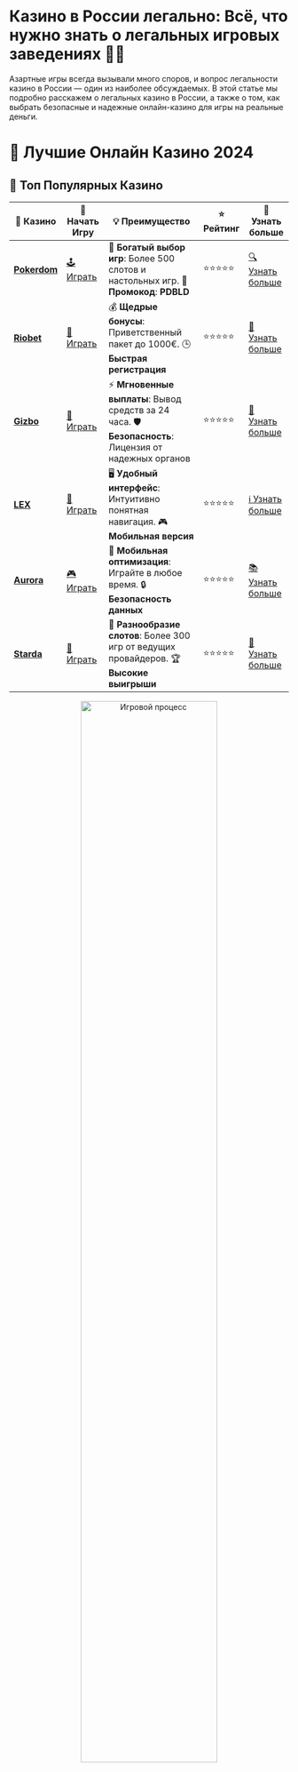 # **Казино в России легально: Всё, что нужно знать о легальных игровых заведениях 🎰💼**

Азартные игры всегда вызывали много споров, и вопрос легальности казино в России — один из наиболее обсуждаемых. В этой статье мы подробно расскажем о легальных казино в России, а также о том, как выбрать безопасные и надежные онлайн-казино для игры на реальные деньги.

# 🎰 Лучшие Онлайн Казино 2024

## 🌟 Топ Популярных Казино

| 🎲 **Казино** | 🔗 **Начать Игру** | 💡 **Преимущество** | ⭐ **Рейтинг** | 🔗 **Узнать больше** |
|--------------|---------------------|---------------------|----------------|----------------------|
| [**Pokerdom**](https://brandplay.link/4k77v2yx) | [🕹️ Играть](https://brandplay.link/4k77v2yx) | 🎉 **Богатый выбор игр**: Более 500 слотов и настольных игр. 🎁 **Промокод**: **PDBLD** | ⭐⭐⭐⭐⭐ | [🔍 Узнать больше](https://brandplay.link/4k77v2yx) |
| [**Riobet**](https://brandplay.link/7xBLTPyj) | [🎰 Играть](https://brandplay.link/7xBLTPyj) | 💰 **Щедрые бонусы**: Приветственный пакет до 1000€. 🕒 **Быстрая регистрация** | ⭐⭐⭐⭐⭐ | [📖 Узнать больше](https://brandplay.link/7xBLTPyj) |
| [**Gizbo**](https://brandplay.link/bprXw4YV) | [🎲 Играть](https://brandplay.link/bprXw4YV) | ⚡ **Мгновенные выплаты**: Вывод средств за 24 часа. 🛡️ **Безопасность**: Лицензия от надежных органов | ⭐⭐⭐⭐⭐ | [📝 Узнать больше](https://brandplay.link/bprXw4YV) |
| [**LEX**](https://brandplay.link/zW4hdDFV) | [🤑 Играть](https://brandplay.link/zW4hdDFV) | 🖥️ **Удобный интерфейс**: Интуитивно понятная навигация. 🎮 **Мобильная версия** | ⭐⭐⭐⭐⭐ | [ℹ️ Узнать больше](https://brandplay.link/zW4hdDFV) |
| [**Aurora**](https://10trafic-stat2.com/click/668546556bcc6313411604bd/6766/13032/subaccount) | [🎮 Играть](https://10trafic-stat2.com/click/668546556bcc6313411604bd/6766/13032/subaccount) | 📱 **Мобильная оптимизация**: Играйте в любое время. 🔒 **Безопасность данных** | ⭐⭐⭐⭐⭐ | [📚 Узнать больше](https://10trafic-stat2.com/click/668546556bcc6313411604bd/6766/13032/subaccount) |
| [**Starda**](https://brandplay.link/fB7xwRFL) | [🎯 Играть](https://brandplay.link/fB7xwRFL) | 🎰 **Разнообразие слотов**: Более 300 игр от ведущих провайдеров. 🏆 **Высокие выигрыши** | ⭐⭐⭐⭐⭐ | [🔎 Узнать больше](https://brandplay.link/fB7xwRFL) |

<div align="center">
    <img src="https://i.pinimg.com/originals/87/9e/b9/879eb9354dd0699582408b68f2e253b2.gif" alt="Игровой процесс" width="70%">
</div>

## 💎 Лучшие Бонусы и Акции

| 🎲 **Казино** | 🔗 **Начать Игру** | 💡 **Преимущество** | ⭐ **Рейтинг** | 🔗 **Узнать больше** |
|--------------|---------------------|---------------------|----------------|----------------------|
| [**Kometa**](https://brandplay.link/8ZymQJV8) | [🎰 Играть](https://brandplay.link/8ZymQJV8) | 🎁 **Эксклюзивные бонусы**: Регулярные акции и промо. 🔄 **Программы лояльности** | ⭐⭐⭐⭐☆ | [🔍 Узнать больше](https://brandplay.link/8ZymQJV8) |
| [**R7**](https://brandplay.link/bMd3Yjsw) | [🕹️ Играть](https://brandplay.link/bMd3Yjsw) | 🕒 **Круглосуточная поддержка**: Всегда на связи. 💸 **Высокие лимиты** | ⭐⭐⭐⭐☆ | [📖 Узнать больше](https://brandplay.link/bMd3Yjsw) |
| [**7K**](https://brandplay.link/BvQyFShp) | [🎲 Играть](https://brandplay.link/BvQyFShp) | 🌟 **Эксклюзивные бонусы**: Только для VIP игроков. 🎉 **Сезонные акции** | ⭐⭐⭐⭐☆ | [📝 Узнать больше](https://brandplay.link/BvQyFShp) |
| [**Kent**](https://brandplay.link/Fv2WP3js) | [🤑 Играть](https://brandplay.link/Fv2WP3js) | 📈 **Высокий RTP**: Более 98%. 💼 **Профессиональная поддержка** | ⭐⭐⭐⭐☆ | [ℹ️ Узнать больше](https://brandplay.link/Fv2WP3js) |
| [**1Xslots**](https://brandplay.link/hSB1khtr) | [🎮 Играть](https://brandplay.link/hSB1khtr) | 🎉 **Множество акций**: Еженедельные бонусы и турниры. 🛡️ **Безопасность** | ⭐⭐⭐⭐☆ | [📚 Узнать больше](https://brandplay.link/hSB1khtr) |
| [**Gama**](https://brandplay.link/j6NMKsDz) | [🎯 Играть](https://brandplay.link/j6NMKsDz) | 🔍 **Интуитивный интерфейс**: Легкость использования. 🏅 **Престижные турниры** | ⭐⭐⭐⭐☆ | [🔎 Узнать больше](https://brandplay.link/j6NMKsDz) |

<div align="center">
    <img src="https://i.pinimg.com/originals/87/9e/b9/879eb9354dd0699582408b68f2e253b2.gif" alt="Игровой процесс" width="70%">
</div>

## 🚀 Быстрые Выигрыши и Поддержка

| 🎲 **Казино** | 🔗 **Начать Игру** | 💡 **Преимущество** | ⭐ **Рейтинг** | 🔗 **Узнать больше** |
|--------------|---------------------|---------------------|----------------|----------------------|
| [**Onion**](https://brandplay.link/zBGRVpQ9) | [🎰 Играть](https://brandplay.link/zBGRVpQ9) | 🤑 **Низкие ставки**: Идеально для начинающих. 🔄 **Быстрые выводы** | ⭐⭐⭐⭐☆ | [🔍 Узнать больше](https://brandplay.link/zBGRVpQ9) |
| [**Чемпион**](https://temon-gter.cfd/go/lRq?p80412p304504pcc44t17455) | [🕹️ Играть](https://temon-gter.cfd/go/lRq?p80412p304504pcc44t17455) | 🏅 **Лояльная программа**: Награды за активность. 🎁 **Ежемесячные бонусы** | ⭐⭐⭐⭐☆ | [📖 Узнать больше](https://temon-gter.cfd/go/lRq?p80412p304504pcc44t17455) |
| [**Vavada**](https://vavadapartner.pro/?promo=ea5c9275-6854-4505-94fc-95ab18221945-linkb2) | [🎲 Играть](https://vavadapartner.pro/?promo=ea5c9275-6854-4505-94fc-95ab18221945-linkb2) | 🚀 **Быстрая регистрация**: Начните играть мгновенно. 🔐 **Безопасные транзакции** | ⭐⭐⭐⭐☆ | [📝 Узнать больше](https://vavadapartner.pro/?promo=ea5c9275-6854-4505-94fc-95ab18221945-linkb2) |
| [**Friends**](https://gofriends.kim/linkb2) | [🤑 Играть](https://gofriends.kim/linkb2) | 🤝 **Социальные игры**: Играйте с друзьями. 🌐 **Мультиплатформенность** | ⭐⭐⭐⭐☆ | [ℹ️ Узнать больше](https://gofriends.kim/linkb2) |
| [**1WIN**](https://brandplay.link/smXVpBbG) | [🎮 Играть](https://brandplay.link/smXVpBbG) | 🏆 **Спортивные ставки**: Широкий выбор видов спорта. 💵 **Высокие коэффициенты** | ⭐⭐⭐⭐☆ | [📚 Узнать больше](https://brandplay.link/smXVpBbG) |
| [**Drip**](https://drp-ircp01.com/c07e6a3db) | [🎯 Играть](https://drp-ircp01.com/c07e6a3db) | 🌐 **Инновационные игры**: Новейшие игровые технологии. 🛡️ **Высокая безопасность** | ⭐⭐⭐⭐☆ | [🔎 Узнать больше](https://drp-ircp01.com/c07e6a3db) |
| [**JoyCasino**](https://rpc30.call2me.pro/?/ru/registration?apkpop=0&partner=p24970p3291217pc98f) | [🎰 Играть](https://rpc30.call2me.pro/?/ru/registration?apkpop=0&partner=p24970p3291217pc98f) | 🎁 **Приятные бонусы**: Ежедневные акции и подарки. 🕹️ **Разнообразие игр** | ⭐⭐⭐⭐☆ | [🔍 Узнать больше](https://rpc30.call2me.pro/?/ru/registration?apkpop=0&partner=p24970p3291217pc98f) |

<div align="center">
    <img src="https://i.pinimg.com/originals/87/9e/b9/879eb9354dd0699582408b68f2e253b2.gif" alt="Игровой процесс" width="70%">
</div>
---

✨ **Выбирайте лучшее казино для себя и наслаждайтесь игрой! Удачи!** ✨
![Легальные Казино в России](https://i.pinimg.com/originals/a9/29/6e/a9296ea1cf6a7c20a985e593451f0323.png)

## Что такое **легальные казино** в России? 🎲🏛️

Легальные казино в России — это заведения, которые работают в соответствии с законодательством страны и имеют официальные лицензии. В России азартные игры разрешены только в специально отведённых для этого зонах, называемых **зонами игорного бизнеса**. Это определяет не только их юридическую легитимность, но и безопасность для игроков. Вне этих территорий азартные игры считаются незаконными, и казино без лицензии могут быть наказаны по закону.

### Как работают **легальные казино** в России? 🏢💡

Легальные казино в России должны соблюдать ряд строгих правил. Например, все азартные игры должны быть лицензированы, а казино обязаны внедрять механизмы защиты данных и предотвращения мошенничества. Игроки, которые хотят играть на деньги, могут это делать только в тех казино, которые работают в официальных зонах и прошли соответствующую сертификацию.

Для азартных игроков существует два основных типа легальных казино в России:

- **Наземные казино** — физические заведения, расположенные в игорных зонах России.
- **Онлайн казино** — цифровые платформы, которые действуют в рамках российской легальной зоны и имеют соответствующую лицензию.

## Где можно играть в **легальные казино** в России? 🇷🇺🎰

В России существуют несколько игорных зон, где разрешены азартные игры. Эти зоны включают:

1. **Калининградская область** — одна из крупнейших игорных зон в России.
2. **Краснодарский край** — зона, которая привлекает игроков своими отелями и курортами.
3. **Приморский край** — популярное направление для любителей казино в России.
4. **Алтай** — небольшой регион с ограниченными возможностями для азартных игр.
   
Все казино, работающие в этих зонах, обязаны быть лицензированы и соблюдать требования законодательства.

## Как выбрать **легальное казино**? 🔍✅

Выбирая онлайн казино в России, обратите внимание на несколько ключевых моментов:

### 1. **Лицензия и регулирование** 📜🔐

Убедитесь, что казино имеет официальную лицензию. Лицензия гарантирует, что казино соблюдает законы и защищает интересы игроков. Многие легальные казино в России работают с лицензиями из таких юрисдикций, как Кюрасао, Мальта и Великобритания.

### 2. **Надежность и безопасность** 🛡️💳

Легальные казино должны использовать защищенные каналы для транзакций и обеспечивать безопасность данных пользователей. Протоколы шифрования, такие как SSL, помогают гарантировать безопасность ваших личных данных и финансовых операций.

### 3. **Методы пополнения и вывода средств** 💰💳

Легальные казино в России предлагают различные способы пополнения и вывода средств. Это могут быть банковские карты, электронные кошельки и даже криптовалюты. Убедитесь, что выбранное казино поддерживает удобные для вас способы.

### 4. **Отзывы игроков** 📝🌟

Важно изучить отзывы других игроков. Пользователи обычно делятся своим опытом, что помогает избежать ненадежных и мошеннических платформ. Обратите внимание на опыт других людей, чтобы выбрать казино с хорошей репутацией.

## Преимущества **легальных казино** в России 🌟

### 1. **Честность и прозрачность** 🏅

Легальные казино обязаны соблюдать законы и использовать сертифицированные генераторы случайных чисел (RNG), которые гарантируют честность игры. Это исключает возможность манипуляции результатами.

### 2. **Защита прав игроков** 🔒

Казино с лицензией обязаны обеспечивать защиту прав игроков. В случае возникновения споров, игроки могут обратиться в регулирующие органы, которые могут вмешаться и защитить их интересы.

### 3. **Гарантии выплат** 💸

Легальные казино обязаны выполнять условия выплат и не задерживать средства игроков. Это значительно снижает риск мошенничества, что делает игру более безопасной.

### 4. **Отсутствие налогов на выигрыши** 💰📜

В отличие от нелегальных казино, где выигрыши могут быть подвергнуты сомнению или затруднениям с выводом, в легальных казино выигрыши выплачиваются в полном объеме, без скрытых условий.

## Заключение: **Легальные казино — это безопасное и надежное место для азартных игроков в России** 🎰💼

Игровая индустрия в России развивается, и легальные казино предлагают игрокам безопасные и честные условия для игры на реальные деньги. Важно выбирать казино с лицензией и проверенной репутацией, чтобы наслаждаться процессом игры и быть уверенным в безопасности своих средств.

Наслаждайтесь игрой в легальных казино, соблюдайте правила безопасности и помните, что азартные игры — это прежде всего развлечение! 🎉🎲
